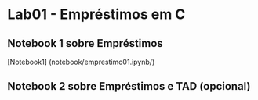 # Lab01 - Empréstimos em C

## Notebook 1 sobre Empréstimos

[Notebook1] (notebook/emprestimo01.ipynb/)

## Notebook 2 sobre Empréstimos e TAD (opcional)

